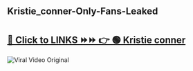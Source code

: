 
 ## Kristie_conner-Only-Fans-Leaked

# <h2><a href="https://clipsfans.com/Kristie_conner&ref=git">🔗 Click to LINKS ⏩⏩ 👉 🟢 Kristie conner </a></h2>

<a href="https://clipsfans.com/Kristie_conner&ref=git" rel="nofollow" data-target="animated-image.originalLink"><img src="https://i.ibb.co.com/xMMVF88/686577567.gif" alt="Viral Video Original" style="max-width: 100%; display: inline-block;" data-target="animated-image.originalImage"></a>
